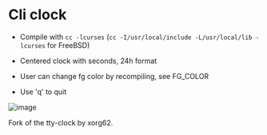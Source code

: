 # Cli clock

- Compile with `cc -lcurses` (`cc -I/usr/local/include -L/usr/local/lib -lcurses` for FreeBSD)

- Centered clock with seconds, 24h format

- User can change fg color by recompiling, see FG_COLOR

- Use 'q' to quit

![image](http://paste.xinu.at/ne0i/)



Fork of the tty-clock by xorg62.

